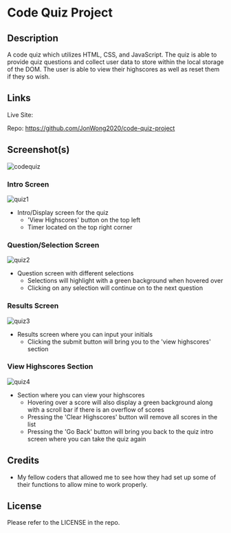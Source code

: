 # Code Quiz Project

## Description

A code quiz which utilizes HTML, CSS, and JavaScript.  The quiz is able to provide quiz questions and collect user data to store within the local storage of the DOM.  The user is able to view their highscores as well as reset them if they so wish. 

## Links

Live Site:  

Repo:  https://github.com/JonWong2020/code-quiz-project

## Screenshot(s)

![codequiz](https://user-images.githubusercontent.com/110364895/186545129-e4183c5e-f896-49e0-a346-c714f7d156ee.gif)

### Intro Screen

![quiz1](https://user-images.githubusercontent.com/110364895/186545132-7ddf0571-34b7-44c2-bc6f-98642af39ce4.JPG)

* Intro/Display screen for the quiz
  *  'View Highscores' button on the top left
  *  Timer located on the top right corner

### Question/Selection Screen

![quiz2](https://user-images.githubusercontent.com/110364895/186545168-d4d38dbb-90e6-455a-85a1-9ff8d6162b01.JPG)

* Question screen with different selections
  * Selections will highlight with a green background when hovered over
  * Clicking on any selection will continue on to the next question

### Results Screen

![quiz3](https://user-images.githubusercontent.com/110364895/186545154-da5cf0ec-b862-4312-808e-057383106145.JPG)

* Results screen where you can input your initials
  * Clicking the submit button will bring you to the 'view highscores' section

### View Highscores Section

![quiz4](https://user-images.githubusercontent.com/110364895/186545177-e3ace229-bbe2-4e48-9704-8dae826178f6.JPG)

* Section where you can view your highscores
  * Hovering over a score will also display a green background along with a scroll bar if there is an overflow of scores
  * Pressing the 'Clear Highscores' button will remove all scores in the list
  * Pressing the 'Go Back' button will bring you back to the quiz intro screen where you can take the quiz again

## Credits

* My fellow coders that allowed me to see how they had set up some of their functions to allow mine to work properly.

## License

Please refer to the LICENSE in the repo.
